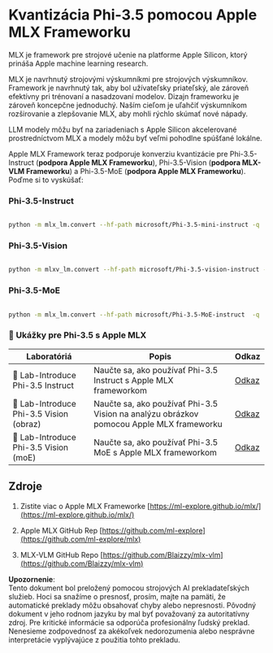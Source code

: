 # **Kvantizácia Phi-3.5 pomocou Apple MLX Frameworku**

MLX je framework pre strojové učenie na platforme Apple Silicon, ktorý prináša Apple machine learning research.

MLX je navrhnutý strojovými výskumníkmi pre strojových výskumníkov. Framework je navrhnutý tak, aby bol užívateľsky priateľský, ale zároveň efektívny pri trénovaní a nasadzovaní modelov. Dizajn frameworku je zároveň koncepčne jednoduchý. Naším cieľom je uľahčiť výskumníkom rozširovanie a zlepšovanie MLX, aby mohli rýchlo skúmať nové nápady.

LLM modely môžu byť na zariadeniach s Apple Silicon akcelerované prostredníctvom MLX a modely môžu byť veľmi pohodlne spúšťané lokálne.

Apple MLX Framework teraz podporuje konverziu kvantizácie pre Phi-3.5-Instruct (**podpora Apple MLX Frameworku**), Phi-3.5-Vision (**podpora MLX-VLM Frameworku**) a Phi-3.5-MoE (**podpora Apple MLX Frameworku**). Poďme si to vyskúšať:

### **Phi-3.5-Instruct**

```bash

python -m mlx_lm.convert --hf-path microsoft/Phi-3.5-mini-instruct -q

```

### **Phi-3.5-Vision**

```bash

python -m mlxv_lm.convert --hf-path microsoft/Phi-3.5-vision-instruct -q

```

### **Phi-3.5-MoE**

```bash

python -m mlx_lm.convert --hf-path microsoft/Phi-3.5-MoE-instruct  -q

```

### **🤖 Ukážky pre Phi-3.5 s Apple MLX**

| Laboratóriá | Popis | Odkaz |
| -------- | ------- |  ------- |
| 🚀 Lab-Introduce Phi-3.5 Instruct  | Naučte sa, ako používať Phi-3.5 Instruct s Apple MLX frameworkom   |  [Odkaz](../../../../../code/09.UpdateSamples/Aug/mlx-phi35-instruct.ipynb)    |
| 🚀 Lab-Introduce Phi-3.5 Vision (obraz) | Naučte sa, ako používať Phi-3.5 Vision na analýzu obrázkov pomocou Apple MLX frameworku     |  [Odkaz](../../../../../code/09.UpdateSamples/Aug/mlx-phi35-vision.ipynb)    |
| 🚀 Lab-Introduce Phi-3.5 Vision (moE)   | Naučte sa, ako používať Phi-3.5 MoE s Apple MLX frameworkom  |  [Odkaz](../../../../../code/09.UpdateSamples/Aug/mlx-phi35-moe.ipynb)    |

## **Zdroje**

1. Zistite viac o Apple MLX Frameworke [https://ml-explore.github.io/mlx/](https://ml-explore.github.io/mlx/)

2. Apple MLX GitHub Rep [https://github.com/ml-explore](https://github.com/ml-explore/mlx)

3. MLX-VLM GitHub Repo [https://github.com/Blaizzy/mlx-vlm](https://github.com/Blaizzy/mlx-vlm)

**Upozornenie**:  
Tento dokument bol preložený pomocou strojových AI prekladateľských služieb. Hoci sa snažíme o presnosť, prosím, majte na pamäti, že automatické preklady môžu obsahovať chyby alebo nepresnosti. Pôvodný dokument v jeho rodnom jazyku by mal byť považovaný za autoritatívny zdroj. Pre kritické informácie sa odporúča profesionálny ľudský preklad. Nenesieme zodpovednosť za akékoľvek nedorozumenia alebo nesprávne interpretácie vyplývajúce z použitia tohto prekladu.